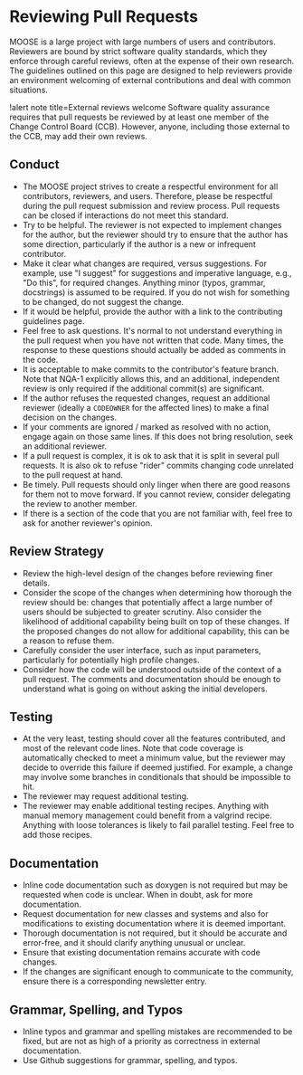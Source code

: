 # Reviewing Pull Requests

MOOSE is a large project with large numbers of users and contributors.
Reviewers are bound by strict software quality standards, which they
enforce through careful reviews, often at the expense of their own research.
The guidelines outlined on this page are designed to help reviewers
provide an environment welcoming of external contributions and deal with
common situations.

!alert note title=External reviews welcome
Software quality assurance requires that pull requests be reviewed by at least one member of the Change Control Board (CCB). However, anyone, including those external to the CCB, may add their own reviews.

## Conduct

- The MOOSE project strives to create a respectful environment for all contributors, reviewers, and users. Therefore, please be respectful during the pull request submission and review process. Pull requests can be closed if interactions do not meet this standard. 
- Try to be helpful. The reviewer is not expected to implement changes
  for the author, but the reviewer should try to ensure that
  the author has some direction, particularly if the author is a new
  or infrequent contributor.
- Make it clear what changes are required, versus suggestions.
  For example, use "I suggest" for suggestions and imperative language,
  e.g., "Do this", for required changes.
  Anything minor (typos, grammar, docstrings) is assumed to be required. If you
  do not wish for something to be changed, do not suggest the change.
- If it would be helpful, provide the author with a link to the contributing
  guidelines page.
- Feel free to ask questions. It's normal to not understand everything in the pull request when you have
  not written that code. Many times, the response to these questions should actually be added as comments
  in the code.
- It is acceptable to make commits to the contributor's feature branch.
  Note that NQA-1 explicitly allows this, and an additional, independent
  review is only required if the additional commit(s) are significant.
- If the author refuses the requested changes, request an additional
  reviewer (ideally a `CODEOWNER` for the affected lines) to make a
  final decision on the changes.
- If your comments are ignored / marked as resolved with no action, engage again on those same lines.
  If this does not bring resolution, seek an additional reviewer.
- If a pull request is complex, it is ok to ask that it is split in several pull requests. It is also ok to refuse
  "rider" commits changing code unrelated to the pull request at hand.
- Be timely. Pull requests should only linger when there are good reasons for them not to move forward.
  If you cannot review, consider delegating the review to another member.
- If there is a section of the code that you are not familiar with,
  feel free to ask for another reviewer's opinion.

## Review Strategy

- Review the high-level design of the changes before reviewing finer
  details.
- Consider the scope of the changes when determining how thorough
  the review should be: changes that potentially affect a large
  number of users should be subjected to greater scrutiny. Also
  consider the likelihood of additional capability being built
  on top of these changes.
  If the proposed changes do not allow for additional capability, this can be a reason
  to refuse them.
- Carefully consider the user interface, such as input parameters,
  particularly for potentially high profile changes.
- Consider how the code will be understood outside of the context of a pull request.
  The comments and documentation should be enough to understand what is going on without
  asking the initial developers.

## Testing

- At the very least, testing should cover all the features contributed, and most of the relevant code lines.
  Note that code coverage is automatically checked to meet a minimum
  value, but the reviewer may decide to override this failure if
  deemed justified. For example, a change may involve some branches
  in conditionals that should be impossible to hit.
- The reviewer may request additional testing.
- The reviewer may enable additional testing recipes. Anything with manual memory management
  could benefit from a valgrind recipe. Anything with loose tolerances is likely to fail parallel testing.
  Feel free to add those recipes.

## Documentation

- Inline code documentation such as doxygen is not required but may be requested
  when code is unclear. When in doubt, ask for more documentation.
- Request documentation for new classes and systems and also for
  modifications to existing documentation where it is deemed important.
- Thorough documentation is not required, but it should be accurate
  and error-free, and it should clarify anything unusual or unclear.
- Ensure that existing documentation remains accurate with code changes.
- If the changes are significant enough to communicate to the
  community, ensure there is a corresponding newsletter entry.

## Grammar, Spelling, and Typos

- Inline typos and grammar and spelling mistakes are recommended
  to be fixed, but are not as high of a priority as correctness in
  external documentation.
- Use Github suggestions for grammar, spelling, and typos.
